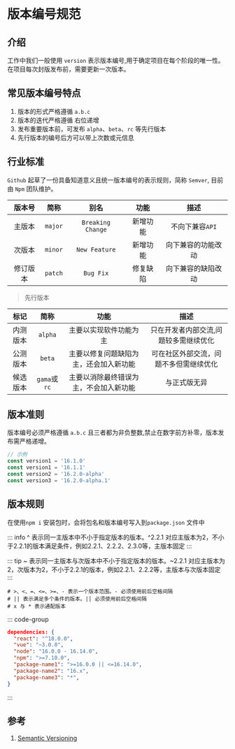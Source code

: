 # 版本编号规范

## 介绍
工作中我们一般使用 `version` 表示版本编号,用于确定项目在每个阶段的唯一性。在项目每次封版发布前，需要更新一次版本。

## 常见版本编号特点
1. 版本的形式严格遵循 `a.b.c`
1. 版本的迭代严格遵循 右位递增
1. 发布重要版本前，可发布 `alpha`、`beta`、`rc` 等先行版本
1. 先行版本的编号后方可以带上次数或元信息

## 行业标准
`Github` 起草了一份具备知道意义且统一版本编号的表示规则，简称 `Semver`, 目前由 `Npm` 团队维护。

版本号|简称|别名|功能|描述|
:--:|:--:|:--:|:--:|:--:|
主版本|`major`|`Breaking Change`|新增功能|不向下兼容`API`|
次版本|`minor`|`New Feature`|新增功能|向下兼容的功能改动|
修订版本|`patch`|`Bug Fix`|修复缺陷|向下兼容的缺陷改动|

> 先行版本

标记|简称|功能|描述|
:--:|:--:|:--:|:--:|
内测版本|`alpha`|主要以实现软件功能为主|只在开发者内部交流,问题较多需继续优化|
公测版本|`beta`|主要以修复问题缺陷为主，还会加入新功能|可在社区外部交流，问题不多但需继续优化|
候选版本|`gama`或`rc`|主要以消除最终错误为主，不会加入新功能|与正式版无异|


## 版本准则
版本编号必须严格遵循 `a.b.c` 且三者都为非负整数,禁止在数字前方补零，版本发布需严格递增。

```javascript
// 示例
const version1 = '16.1.0'
const version1 = '16.1.1'
const version2 = '16.2.0-alpha'
const version3 = '16.2.0-alpha.1'
```

## 版本规则
在使用`npm i` 安装包时，会将包名和版本编号写入到`package.json` 文件中

::: info ^
表示同一主版本中不小于指定版本的版本。^2.2.1 对应主版本为2，不小于2.2.1的版本满足条件，例如2.2.1、2.2.2、2.3.0等，主版本固定
:::

::: tip ~
表示同一主版本与次版本中不小于指定版本的版本。~2.2.1 对应主版本为2，次版本为2，不小于2.2.1的版本，例如2.2.1、2.2.2等，主版本与次版本固定
:::

``` shell
# >、<、=、<=、>=、- 表示一个版本范围。- 必须使用前后空格间隔
# || 表示满足多个条件的版本。|| 必须使用前后空格间隔
# x 与 * 表示通配版本
```

::: code-group
```json [package.json]
dependencies: {
  "react": "^18.0.0",
  "vue": "~3.0.0",
  "node": "16.0.0 - 16.14.0",
  "npm": ">=7.10.0",
  "package-name1": ">=16.0.0 || <=16.14.0",
  "package-name2": "16.x",
  "package-name3": "*",
}
```
:::

## 参考
1. [Semantic Versioning](https://semver.org/lang/zh-CN/)